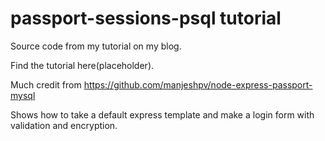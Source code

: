 # passport-sessions-psql tutorial

Source code from my tutorial on my blog.

Find the tutorial here(placeholder).

Much credit from https://github.com/manjeshpv/node-express-passport-mysql

Shows how to take a default express template and make a login form with validation and encryption.
